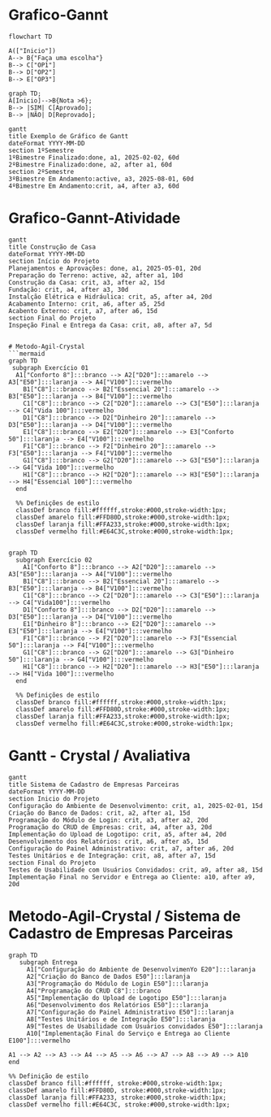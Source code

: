 # Grafico-Gannt
```mermaid
flowchart TD

A(["Inicio"])
A--> B{"Faça uma escolha"}
B--> C["OP1"]
B--> D["OP2"]
B--> E["OP3"]
```

```mermaid
graph TD;
A[Inicio]-->B{Nota >6};
B--> |SIM| C[Aprovado];
B--> |NÃO| D[Reprovado];
```

```mermaid
gantt
title Exemplo de Gráfico de Gantt
dateFormat YYYY-MM-DD
section 1ºSemestre
1ºBimestre Finalizado:done, a1, 2025-02-02, 60d
2ºBimestre Finalizado:done, a2, after a1, 60d
section 2ºSemestre
3ºBimestre Em Andamento:active, a3, 2025-08-01, 60d
4ºBimestre Em Andamento:crit, a4, after a3, 60d
```


# Grafico-Gannt-Atividade
```mermaid
gantt
title Construção de Casa
dateFormat YYYY-MM-DD
section Início do Projeto
Planejamentos e Aprovações: done, a1, 2025-05-01, 20d
Preparação do Terreno: active, a2, after a1, 10d
Construção da Casa: crit, a3, after a2, 15d
Fundação: crit, a4, after a3, 30d
Instalção Elétrica e Hidráulica: crit, a5, after a4, 20d
Acabamento Interno: crit, a6, after a5, 25d
Acabento Externo: crit, a7, after a6, 15d
section Final do Projeto
Inspeção Final e Entrega da Casa: crit, a8, after a7, 5d


# Metodo-Agil-Crystal
```mermaid
graph TD
 subgraph Exercício 01
  A1["Conforto 8"]:::branco --> A2["D20"]:::amarelo --> A3["E50"]:::laranja --> A4["V100"]:::vermelho
    B1["C8"]:::branco --> B2["Essencial 20"]:::amarelo --> B3["E50"]:::laranja --> B4["V100"]:::vermelho
    C1["C8"]:::branco --> C2["D20"]:::amarelo --> C3["E50"]:::laranja --> C4["Vida 100"]:::vermelho
    D1["C8"]:::branco --> D2["Dinheiro 20"]:::amarelo --> D3["E50"]:::laranja --> D4["V100"]:::vermelho
    E1["C8"]:::branco --> E2["D20"]:::amarelo --> E3["Conforto 50"]:::laranja --> E4["V100"]:::vermelho
    F1["C8"]:::branco --> F2["Dinheiro 20"]:::amarelo --> F3["E50"]:::laranja --> F4["V100"]:::vermelho
    G1["C8"]:::branco --> G2["D20"]:::amarelo --> G3["E50"]:::laranja --> G4["Vida 100"]:::vermelho
    H1["C8"]:::branco --> H2["D20"]:::amarelo --> H3["E50"]:::laranja --> H4["Essencial 100"]:::vermelho
  end
 
  %% Definições de estilo
  classDef branco fill:#ffffff,stroke:#000,stroke-width:1px;
  classDef amarelo fill:#FFD80D,stroke:#000,stroke-width:1px;
  classDef laranja fill:#FFA233,stroke:#000,stroke-width:1px;
  classDef vermelho fill:#E64C3C,stroke:#000,stroke-width:1px;
 
```

```mermaid
graph TD
  subgraph Exercício 02
    A1["Conforto 8"]:::branco --> A2["D20"]:::amarelo --> A3["E50"]:::laranja --> A4["V100"]:::vermelho
    B1["C8"]:::branco --> B2["Essencial 20"]:::amarelo --> B3["E50"]:::laranja --> B4["V100"]:::vermelho
    C1["C8"]:::branco --> C2["D20"]:::amarelo --> C3["E50"]:::laranja --> C4["Vida100"]:::vermelho
    D1["Conforto 8"]:::branco --> D2["D20"]:::amarelo --> D3["E50"]:::laranja --> D4["V100"]:::vermelho
    E1["Dinheiro 8"]:::branco --> E2["D20"]:::amarelo --> E3["E50"]:::laranja --> E4["V100"]:::vermelho
    F1["C8"]:::branco --> F2["D20"]:::amarelo --> F3["Essencial 50"]:::laranja --> F4["V100"]:::vermelho
    G1["C8"]:::branco --> G2["D20"]:::amarelo --> G3["Dinheiro 50"]:::laranja --> G4["V100"]:::vermelho
    H1["C8"]:::branco --> H2["D20"]:::amarelo --> H3["E50"]:::laranja --> H4["Vida 100"]:::vermelho
  end
 
  %% Definições de estilo
  classDef branco fill:#ffffff,stroke:#000,stroke-width:1px;
  classDef amarelo fill:#FFD80D,stroke:#000,stroke-width:1px;
  classDef laranja fill:#FFA233,stroke:#000,stroke-width:1px;
  classDef vermelho fill:#E64C3C,stroke:#000,stroke-width:1px;

```

# Gantt - Crystal / Avaliativa
``` mermaid
gantt
title Sistema de Cadastro de Empresas Parceiras
dateFormat YYYY-MM-DD
section Inicio do Projeto
Configuração do Ambiente de Desenvolvimento: crit, a1, 2025-02-01, 15d
Criação do Banco de Dados: crit, a2, after a1, 15d
Programação do Módulo de Login: crit, a3, after a2, 20d
Programação do CRUD de Empresas: crit, a4, after a3, 20d
Implementação do Upload de Logotipo: crit, a5, after a4, 20d
Desenvolvimento dos Relatórios: crit, a6, after a5, 15d
Configuração do Painel Administrativo: crit, a7, after a6, 20d
Testes Unitários e de Integração: crit, a8, after a7, 15d
section Final do Projeto
Testes de Usabilidade com Usuários Convidados: crit, a9, after a8, 15d
Implementação Final no Servidor e Entrega ao Cliente: a10, after a9, 20d
```

# Metodo-Agil-Crystal / Sistema de Cadastro de Empresas Parceiras
```mermaid
graph TD
   subgraph Entrega 
     A1["Configuração do Ambiente de DesenvolvimenYo E20"]:::laranja
     A2["Criação do Banco de Dados E50"]:::laranja
     A3["Programação do Módulo de Login E50"]:::laranja
     A4["Programação do CRUD C8"]:::branco
     A5["Implementação do Upload de Logotipo E50"]:::laranja
     A6["Desenvolvimento dos Relatórios E50"]:::laranja
     A7["Configuração do Painel Administrativo E50"]:::laranja
     A8["Testes Unitários e de Integração E50"]:::laranja
     A9["Testes de Usabilidade com Usuários convidados E50"]:::laranja
     A10["Implementação Final do Serviço e Entrega ao Cliente E100"]:::vermelho

A1 --> A2 --> A3 --> A4 --> A5 --> A6 --> A7 --> A8 --> A9 --> A10
end

%% Definição de estilo
classDef branco fill:#ffffff, stroke:#000,stroke-width:1px;
classDef amarelo fill:#FFD80D, stroke:#000,stroke-width:1px;
classDef laranja fill:#FFA233, stroke:#000,stroke-width:1px;
classDef vermelho fill:#E64C3C, stroke:#000,stroke-width:1px;
```
